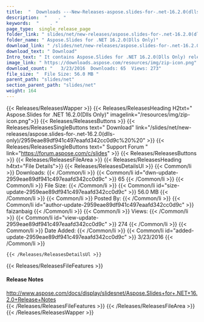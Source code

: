 ```yaml
---
title:  "  Downloads ---New-Releases-aspose.slides-for-.net-16.2.0(dlls-only) . " 
description:  "    . " 
keywords:  "    . " 
page_type:  single_release_page
folder_link: " slides/net/new-releases/aspose.slides-for-.net-16.2.0(dlls-only)/"
folder_name: " Aspose.Slides for .NET 16.2.0(Dlls Only)"
download_link: " /slides/net/new-releases/aspose.slides-for-.net-16.2.0(dlls-only)/2959eae89df941c497eaafd342cc0d9c"
download_text: " Download"
Intro_text: " It contains Aspose.Slides for .NET 16.2.0(Dlls Only) release."
image_link: " https://downloads.aspose.com/resources/img/zip-icon.png"
download_count: "   3/23/2016  Downloads: 65  Views: 273"
file_size: "  File Size: 56.0 MB "
parent_path: "slides/net"
section_parent_path: "slides/net"
weight: 164 
---
```


{{< Releases/ReleasesWapper >}}
  {{< Releases/ReleasesHeading H2txt=" Aspose.Slides for .NET 16.2.0(Dlls Only)" imagelink="/resources/img/zip-icon.png">}}
  {{< Releases/ReleasesButtons >}}
    {{< Releases/ReleasesSingleButtons text=" Download" link="/slides/net/new-releases/aspose.slides-for-.net-16.2.0(dlls-only)/2959eae89df941c497eaafd342cc0d9c%20%20" >}}
    {{< Releases/ReleasesSingleButtons text=" Support Forum " link="https://forum.aspose.com/c/slides" >}}
  {{< Releases/ReleasesButtons >}}
  {{< Releases/ReleasesFileArea >}}
    {{< Releases/ReleasesHeading h4txt="File Details">}}
    {{< Releases/ReleasesDetailsUl >}}
            {{< Common/li  >}} Downloads: {{< /Common/li >}} 
      {{< Common/li id="dwn-update-2959eae89df941c497eaafd342cc0d9c" >}} 65 {{< /Common/li >}} 
      {{< Common/li  >}} File Size: {{< /Common/li >}} 
      {{< Common/li id="size-update-2959eae89df941c497eaafd342cc0d9c" >}} 56.0 MB {{< /Common/li >}} 
      {{< Common/li  >}} Posted By: {{< /Common/li >}} 
      {{< Common/li id="author-update-2959eae89df941c497eaafd342cc0d9c" >}} faizanbaig {{< /Common/li >}} 
      {{< Common/li  >}} Views: {{< /Common/li >}} 
      {{< Common/li id="view-update-2959eae89df941c497eaafd342cc0d9c" >}} 274 {{< /Common/li >}} 
      {{< Common/li  >}} Date Added: {{< /Common/li >}} 
      {{< Common/li id="added-update-2959eae89df941c497eaafd342cc0d9c" >}} 3/23/2016 {{< /Common/li >}} 

    {{< /Releases/ReleasesDetailsUl >}}

  {{< Releases/ReleasesFileFeatures >}}
      <h4>Release Notes</h4><div><a href="http://www.aspose.com/docs/display/slidesnet/Aspose.Slides+for+.NET+16.2.0+Release+Notes">http://www.aspose.com/docs/display/slidesnet/Aspose.Slides+for+.NET+16.2.0+Release+Notes</a></div>
  {{< /Releases/ReleasesFileFeatures >}}
 {{< /Releases/ReleasesFileArea >}}
{{< /Releases/ReleasesWapper >}}


